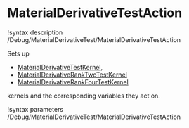 # MaterialDerivativeTestAction
!syntax description /Debug/MaterialDerivativeTest/MaterialDerivativeTestAction

Sets up

- [MaterialDerivativeTestKernel](/MaterialDerivativeTestKernel.md),
- [MaterialDerivativeRankTwoTestKernel](/MaterialDerivativeRankTwoTestKernel.md)
- [MaterialDerivativeRankFourTestKernel](/MaterialDerivativeRankFourTestKernel.md)

kernels and the corresponding variables they act on.


!syntax parameters /Debug/MaterialDerivativeTest/MaterialDerivativeTestAction
